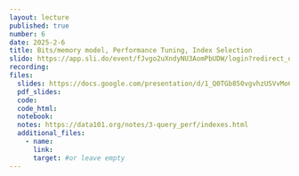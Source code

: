 ```yaml
---
layout: lecture
published: true
number: 6
date: 2025-2-6
title: Bits/memory model, Performance Tuning, Index Selection
slido: https://app.sli.do/event/fJvgo2uXndyNU3AomPbUDW/login?redirect_url=https%3A%2F%2Fapp.sli.do%2Fevent%2FfJvgo2uXndyNU3AomPbUDW
recording: 
files:
  slides: https://docs.google.com/presentation/d/1_Q0TGb850vgvhzUSVvMo6C2dfpnFt_ovyXzhpaYrDgM/edit#slide=id.g28abc3a350d_1_0
  pdf_slides:
  code:
  code_html:
  notebook: 
  notes: https://data101.org/notes/3-query_perf/indexes.html
  additional_files:
    - name:
      link:
      target: #or leave empty
---
```

